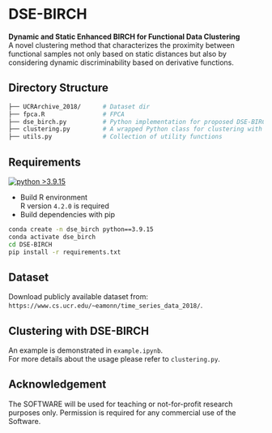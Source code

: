 # DSE-BIRCH
**Dynamic and Static Enhanced BIRCH for Functional Data Clustering** \
A novel clustering method that characterizes the proximity between functional samples not only based
on static distances but also by considering dynamic discriminability based on derivative functions.

## Directory Structure
```bash
├── UCRArchive_2018/      # Dataset dir
├── fpca.R                # FPCA
├── dse_birch.py          # Python implementation for proposed DSE-BIRCH algorithm
├── clustering.py         # A wrapped Python class for clustering with DSE-BIRCH
├── utils.py              # Collection of utility functions
```

## Requirements
[![python >3.9.15](https://img.shields.io/badge/python-3.9.15-brightgreen)](https://www.python.org/)
* Build R environment \
R version `4.2.0` is required
* Build dependencies with pip
```bash
conda create -n dse_birch python==3.9.15
conda activate dse_birch
cd DSE-BIRCH
pip install -r requirements.txt
```

## Dataset
Download publicly available dataset from: `https://www.cs.ucr.edu/~eamonn/time_series_data_2018/`.

## Clustering with DSE-BIRCH
An example is demonstrated in  `example.ipynb`. \
For more details about the usage please refer to  `clustering.py`.

## Acknowledgement
The SOFTWARE will be used for teaching or not-for-profit research purposes only. Permission is required for any commercial use of the Software.
